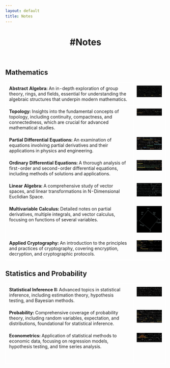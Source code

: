 ```yaml
---
layout: default
title: Notes
---
```


<div class="center">
    <h1>#Notes</h1>
</div>
<br>

## Mathematics

<table>
    <tr>
        <td style="width: 80%;">
            <a href="/assets/files/Abstract_Algebra.pdf">
                <strong>Abstract Algebra:</strong> An in-depth exploration of group theory, rings, and fields, essential for understanding the algebraic structures that underpin modern mathematics.
            </a>
        </td>
        <td style="width: 20%;">
            <a href="/assets/files/Abstract_Algebra.pdf">
                <img src="/assets/images/thumbnails/Abstract_Algebra_thumbnail.jpg" alt="Abstract Algebra Thumbnail" style="width: 100px; height: auto;">
            </a>
        </td>
    </tr>
    <tr>
        <td style="width: 80%;">
            <a href="/assets/files/Topology.pdf">
                <strong>Topology:</strong> Insights into the fundamental concepts of topology, including continuity, compactness, and connectedness, which are crucial for advanced mathematical studies.
            </a>
        </td>
        <td style="width: 20%;">
            <a href="/assets/files/Topology.pdf">
                <img src="/assets/images/thumbnails/Topology_thumbnail.jpg" alt="Topology Thumbnail" style="width: 100px; height: auto;">
            </a>
        </td>
    </tr>
    <tr>
        <td style="width: 80%;">
            <a href="/assets/files/Partial_Differential_Equations.pdf">
                <strong>Partial Differential Equations:</strong> An examination of equations involving partial derivatives and their applications in physics and engineering.
            </a>
        </td>
        <td style="width: 20%;">
            <a href="/assets/files/Partial_Differential_Equations.pdf">
                <img src="/assets/images/thumbnails/Partial_Differential_Equations_thumbnail.jpg" alt="Partial Differential Equations Thumbnail" style="width: 100px; height: auto;">
            </a>
        </td>
    </tr>
    <tr>
        <td style="width: 80%;">
            <a href="/assets/files/Ordinary_Differential_Equations.pdf">
                <strong>Ordinary Differential Equations:</strong> A thorough analysis of first-order and second-order differential equations, including methods of solutions and applications.
            </a>
        </td>
        <td style="width: 20%;">
            <a href="/assets/files/Ordinary_Differential_Equations.pdf">
                <img src="/assets/images/thumbnails/Ordinary_Differential_Equations_thumbnail.jpg" alt="Ordinary Differential Equations Thumbnail" style="width: 100px; height: auto;">
            </a>
        </td>
    </tr>
    <tr>
        <td style="width: 80%;">
            <a href="/assets/files/Linear_Algebra.pdf">
                <strong>Linear Algebra:</strong> A comprehensive study of vector spaces, and linear transformations in N-Dimensional Euclidian Space.
            </a>
        </td>
        <td style="width: 20%;">
            <a href="/assets/files/Linear_Algebra.pdf">
                <img src="/assets/images/thumbnails/Linear_Algebra_thumbnail.jpg" alt="Linear Algebra Thumbnail" style="width: 100px; height: auto;">
            </a>
        </td>
    </tr>
    <tr>
        <td style="width: 80%;">
            <a href="/assets/files/Multivariable_Calculus.pdf">
                <strong>Multivariable Calculus:</strong> Detailed notes on partial derivatives, multiple integrals, and vector calculus, focusing on functions of several variables.
            </a>
        </td>
        <td style="width: 20%;">
            <a href="/assets/files/Multivariable_Calculus.pdf">
                <img src="/assets/images/thumbnails/Multivariable_Calculus_thumbnail.jpg" alt="Multivariable Calculus Thumbnail" style="width: 100px; height: auto;">
            </a>
        </td>
    </tr>
    <tr>
        <td style="width: 80%;">
            <a href="/assets/files/Applied_Cyrptography.pdf">
                <strong>Applied Cryptography:</strong> An introduction to the principles and practices of cryptography, covering encryption, decryption, and cryptographic protocols.
            </a>
        </td>
        <td style="width: 20%;">
            <a href="/assets/files/Applied_Cyrptography.pdf">
                <img src="/assets/images/thumbnails/Applied_Cryptography_thumbnail.jpg" alt="Applied Cryptography Thumbnail" style="width: 100px; height: auto;">
            </a>
        </td>
    </tr>
</table>

## Statistics and Probability

<table>
    <tr>
        <td style="width: 80%;">
            <a href="/assets/files/Statistical_InferenceII.pdf">
                <strong>Statistical Inference II:</strong> Advanced topics in statistical inference, including estimation theory, hypothesis testing, and Bayesian methods.
            </a>
        </td>
        <td style="width: 20%;">
            <a href="/assets/files/Statistical_InferenceII.pdf">
                <img src="/assets/images/thumbnails/Statistical_InferenceII_thumbnail.jpg" alt="Statistical Inference II Thumbnail" style="width: 100px; height: auto;">
            </a>
        </td>
    </tr>
    <tr>
        <td style="width: 80%;">
            <a href="/assets/files/Probability.pdf">
                <strong>Probability:</strong> Comprehensive coverage of probability theory, including random variables, expectation, and distributions, foundational for statistical inference.
            </a>
        </td>
        <td style="width: 20%;">
            <a href="/assets/files/Probability.pdf">
                <img src="/assets/images/thumbnails/Probability_thumbnail.jpg" alt="Probability Thumbnail" style="width: 100px; height: auto;">
            </a>
        </td>
    </tr>
    <tr>
        <td style="width: 80%;">
            <a href="/assets/files/Econometrics.pdf">
                <strong>Econometrics:</strong> Application of statistical methods to economic data, focusing on regression models, hypothesis testing, and time series analysis. <br><br><br>
            </a>
        </td>
        <td style="width: 20%;">
            <a href="/assets/files/Econometrics.pdf">
                <img src="/assets/images/thumbnails/Econometrics_thumbnail.jpg" alt="Econometrics Thumbnail" style="width: 100px; height: auto;">
            </a>
        </td>
    </tr>
</table>

<style>
    .center {
        text-align: center;
    }

    .course-note {
        margin-bottom: 20px;
        text-align: left; /* Align text to the left within table cells */
    }

    .course-note img {
        width: 150px;
        height: auto;
        display: block;
        margin: 0 auto 10px;
    }

    .white-text {
        color: #fff; /* White font for descriptions */
    }

    table {
        width: 100%;
        border-collapse: collapse;
    }

    table, th, td {
        border: 1px solid white;
    }

    td {
        padding: 10px;
        vertical-align: top;
    }

    a {
        text-decoration: none;
        color: inherit;
    }
</style>
